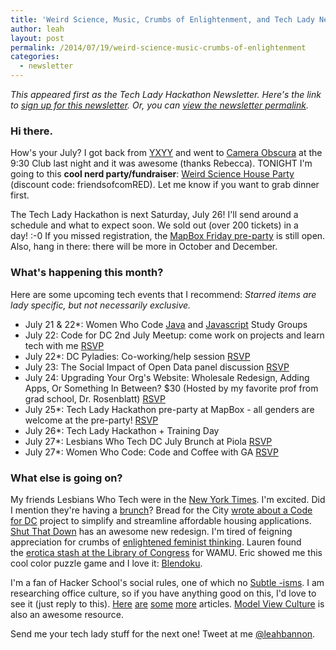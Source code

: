 ```yaml
---
title: 'Weird Science, Music, Crumbs of Enlightenment, and Tech Lady News'
author: leah
layout: post
permalink: /2014/07/19/weird-science-music-crumbs-of-enlightenment
categories:
  - newsletter
---
```


_This appeared first as the Tech Lady Hackathon Newsletter. Here's the link to [sign up for this newsletter](/newsletter). Or, you can [view the newsletter permalink](http://eepurl.com/YKoHf)._

### Hi there.

How's your July? I got back from [<u>YXYY</u>](https://vine.co/v/MxJIXdBJl7L)&nbsp;and went to [Camera Obscura](https://www.youtube.com/watch?v=O3CkfvYMCWM) at the 9:30 Club last night and it was awesome (thanks Rebecca). TONIGHT I'm going to this **cool nerd party/fundraiser**: [Weird Science House Party](http://weirdscience.splashthat.com/) (discount code:&nbsp;friendsofcomRED). Let me know if you want to grab dinner first.

The Tech Lady Hackathon is next Saturday, July 26! I'll send around a schedule and what to expect&nbsp;soon.&nbsp;We sold out (over 200 tickets) in a day!&nbsp;:-0 If you missed registration,&nbsp;the [MapBox Friday pre-party](http://techladyjuly.splashthat.com/) is still open. Also, hang in there:&nbsp;there will be more in October and December.

### What's happening this month?

Here are some upcoming tech events that I recommend: _*Starred* items are lady specific,&nbsp;but not necessarily exclusive._

*   July 21 &amp; 22*: Women Who Code [Java](http://www.meetup.com/Women-Who-Code-DC/events/192496662/) and [Javascript](http://www.meetup.com/Women-Who-Code-DC/events/192236012/) Study Groups
*   July 22: Code for DC 2nd July Meetup: come work on projects and learn tech with me&nbsp;[RSVP](http://www.meetup.com/Code-for-DC/events/194027162/)
*   July 22*: DC Pyladies: Co-working/help session [RSVP](http://www.meetup.com/dc-pyladies/events/194519282/)
*   July 23: The Social Impact of Open Data panel discussion [RSVP](https://www.eventbrite.com/e/the-social-impact-of-open-data-tickets-11775253099)
*   July 24: Upgrading Your Org's Website: Wholesale Redesign, Adding Apps, Or Something In Between? $30 (Hosted by my favorite prof from grad school, Dr. Rosenblatt) [RSVP](http://www.eventbrite.com/e/upgrading-your-organizations-website-wholesale-redesign-adding-apps-or-something-in-between-iar-tickets-12229501769)
*   July 25*: Tech Lady Hackathon pre-party at MapBox - all genders are welcome at the pre-party!&nbsp;[RSVP](http://techladyjuly.splashthat.com/)
*   July 26*: Tech Lady Hackathon + Training Day
*   July 27*: Lesbians Who Tech DC July Brunch at Piola [RSVP](http://lesbianswhotech.org/events/event/lesbians-who-tech-washington-dc-july-brunch/)
*   July 27*: Women Who Code: Code and Coffee with GA [RSVP](http://www.meetup.com/Women-Who-Code-DC/events/192420782/)

### What else is going on?

My friends Lesbians Who Tech were in the [New York Times](http://www.nytimes.com/2014/07/20/fashion/silicon-valley-embrace-gay-and-lesbian-community.html?_r=1). I'm excited. Did I mention they're having a [brunch](http://lesbianswhotech.org/events/event/lesbians-who-tech-washington-dc-july-brunch/)? Bread for the City [wrote about a Code for DC](http://www.breadforthecity.org/2014/07/streamlining-the-affordable-housing-application-process/) project to simplify and streamline affordable housing applications. [Shut That Down](http://shutthatdown.com/) has an awesome new redesign.&nbsp;I'm tired of feigning appreciation for crumbs of [enlightened feminist thinking](http://www.newrepublic.com/article/118735/problem-esquires-praise-42-year-old-women-amy-poehler). Lauren found the&nbsp;[erotica stash at the&nbsp;Library of Congress](http://wamu.org/programs/metro_connection/14/07/18/the_delta_collection_sneaking_a_peek_at_the_library_of_congress_erotica_stash)&nbsp;for WAMU.&nbsp;Eric showed me this cool color puzzle game and I love it: [Blendoku](http://www.blendoku.com/).

I'm a fan of Hacker School's social rules, one of which no [Subtle -isms](https://www.hackerschool.com/blog/38-subtle-isms-at-hacker-school). I am researching office culture, so if you have anything good on this, I'd love to see it (just reply to this). [Here](http://alistapart.com/article/living-up-to-your-business-ideals) [are](http://blog.percolate.com/2014/04/onboarding-at-percolate/) [some](http://www.poynter.org/how-tos/leadership-management/what-great-bosses-know/258040/6-dangerous-biases-of-bosses/) [more](http://www.jofreeman.com/joreen/tyranny.htm) articles. [Model View Culture](http://modelviewculture.com/) is also an awesome resource.

Send me your tech lady stuff for the next one! Tweet at me [@leahbannon](http://twitter.com/leahbannon).
